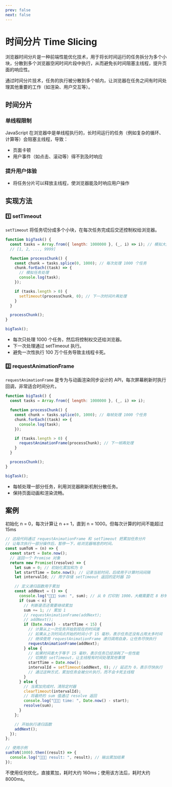 ```yaml
---
prev: false
next: false
---
```


# 时间分片 Time Slicing

浏览器时间分片是一种前端性能优化技术，用于将长时间运行的任务拆分为多个小块，分散到多个浏览器空闲时间片段中执行，从而避免长时间阻塞主线程，提升页面的响应性。

通过时间分片技术，任务的执行被分散到多个帧内，让浏览器在任务之间有时间处理其他重要的工作（如渲染、用户交互等）。

## 时间分片

### 单线程限制

JavaScript 在浏览器中是单线程执行的，长时间运行的任务（例如复杂的循环、计算等）会阻塞主线程，导致：

- 页面卡顿
- 用户事件（如点击、滚动等）得不到及时响应

### 提升用户体验

- 将任务分片可以释放主线程，使浏览器能及时响应用户操作

## 实现方法

### 1️⃣ setTimeout

`setTimeout` 将任务切分成多个小块，在每次任务完成后交还控制权给浏览器。

```js
function bigTask() {
  const tasks = Array.from({ length: 1000000 }, (_, i) => i); // 模拟大量任务
  // [1, 2, ..., 9999]

  function processChunk() {
    const chunk = tasks.splice(0, 1000); // 每次处理 1000 个任务
    chunk.forEach((task) => {
      // 模拟任务处理
      console.log(task);
    });

    if (tasks.length > 0) {
      setTimeout(processChunk, 0); // 下一次时间片再处理
    }
  }

  processChunk();
}

bigTask();
```

- 每次只处理 1000 个任务，然后将控制权交还给浏览器。
- 下一次处理通过 setTimeout 执行。
- 避免一次性执行 100 万个任务导致主线程卡死。

### 2️⃣ requestAnimationFrame

`requestAnimationFrame` 是专为与动画渲染同步设计的 API，每次屏幕刷新时执行回调，非常适合时间分片。

```js
function bigTask() {
  const tasks = Array.from({ length: 1000000 }, (_, i) => i);

  function processChunk() {
    const chunk = tasks.splice(0, 1000); // 每帧处理 1000 个任务
    chunk.forEach((task) => {
      console.log(task);
    });

    if (tasks.length > 0) {
      requestAnimationFrame(processChunk); // 下一帧再处理
    }
  }

  processChunk();
}

bigTask();
```

- 每帧处理一部分任务，利用浏览器刷新机制分散任务。
- 保持页面动画和渲染流畅。

## 案例

初始化 n = 0，每次计算让 n += 1，直到 n = 1000。但每次计算的时间不能超过 15ms

```js
// 这段代码通过 requestAnimationFrame 和 setTimeout 把累加任务分片
// 让每次执行一部分操作后，暂停一下，给浏览器喘息的时间。
const sumToN = (n) => {
  const start = Date.now();
  // 返回一个 Promise 对象
  return new Promise((resolve) => {
    let sum = 0; // 初始化累加和为 0
    let startTime = Date.now(); // 记录当前时间，后续用于计算时间间隔
    let intervalId; // 用于存储 setTimeout 返回的定时器 ID

    // 定义递归函数用于累加
    const addNext = () => {
      console.log("🚀🚀🚀 sum: ", sum); // 从 0 打印到 1000，大概需要花 8 秒钟
      if (sum < n) {
        // 判断是否还需要继续累加
        sum += 1; // 累加 1
        // requestAnimationFrame(addNext);
        // addNext();
        if (Date.now() - startTime < 15) {
          // 计算从上一次任务开始到现在的时间差
          // 如果从上次时间点开始的时间小于 15 毫秒，表示任务还没有占用太多时间
          // 继续使用 requestAnimationFrame 递归调用自身，让任务尽快执行
          requestAnimationFrame(addNext);
        } else {
          // 如果时间差大于等于 15 毫秒，表示任务已经消耗了一些性能
          // 切换到 setTimeout，让主线程有时间处理其他事情
          startTime = Date.now();
          intervalId = setTimeout(addNext, 0); // 延迟为 0，表示尽快执行
          // 通过这种方式，累加任务会被分片执行，而不会卡死主线程
        }
      } else {
        // 当累加完成时，清除定时器
        clearTimeout(intervalId);
        // 将最终的 sum 值通过 resolve 返回
        console.log("🚀🚀🚀 time: ", Date.now() - start);
        resolve(sum);
      }
    };

    // 开始执行递归函数
    addNext();
  });
};

// 使用示例
sumToN(1000).then((result) => {
  console.log("🚀🚀🚀 result: ", result); // 输出累加结果
});
```

不使用任何优化，直接累加，耗时大约 160ms；使用该方法后，耗时大约 8000ms。
